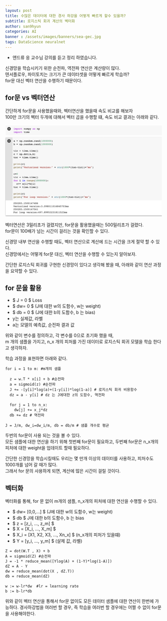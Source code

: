 ```yaml
---
layout: post
title: 수많은 데이터에 대한 경사 하강을 어떻게 빠르게 할수 있을까?
subtitle: 로지스틱 회귀 계산의 벡터화 
author: san9hyun
categories: AI
banner : /assets/images/banners/sea-gec.jpg
tags: DataScience neuralnet
---
```


* 앤드류 응 교수님 강의를 듣고 정리 하였습니다. 

신경망을 학습시키기 위한 순전파, 역전파 연산은 계산량이 많다.<br>
텐서플로우, 파이토치는 크기가 큰 데이터셋을 어떻게 빠르게 학습까?<br>
for문 대신 벡터 연산을 수행하기 때문이다.

## for문 vs 벡터연산

간단하게 for문을 사용했을때와, 벡터연산을 했을때 속도 비교를 해보자<br>
100만 크기의 벡터 두개에 대해서 벡터 곱을 수행할 떄, 속도 비교 결과는 아래와 같다.

![vectorize](/assets/images/contents/NN/vectorize/vectorize.png)

벡터연산은 3밀리초가 걸렸지만, for문을 활용했을때는 500밀리초가 걸렸다.<br>
for문이 100배가 넘는 시간이 걸리는 것을 확인할 수 있다.<br>

신경망 내부 연산을 수행할 때도, 벡터 연산으로 계산에 드는 시간을 크게 절약 할 수 있다.<br> 
신경망에서는 어떻게 for문 대신, 벡터 연산을 수행할 수 있는지 알아보자.<br>

간단한 로지스틱 회귀를 구현한 신경망이 있다고 생각해 봤을 때, 아래와 같이 연산 과정을 요약할 수 있다. 

## for 문을 활용 

- $ J = 0 $ Loss 
- $ dw= 0 $ (J에 대한 w의 도함수, w는 weight)
- $ db = 0 $ (J에 대한 b의 도함수, b 는 bias)
- y는 실제값, 라벨
- a는 모델의 예측값, 순전파 결과 값

위와 같이 변수를 정의하고, 각 변수를 0으로 초기화 했을 때,<br>
m 개의 샘플을 가지고, n_x 개의 피처를 가진 데이터로 로지스틱 회귀 모델을 학습 한다고 생각하자.<br> 

학습 과정을 표현하면 아래와 같다.<br>

```text
for i = 1 to m: #m개의 샘플
  
  z = w.T * x[i] + b #순전파
  a = sigmoid(z) #순전파
  J += -[y[i]*log(a)+(1-y[i])*log(1-a)] # 로지스틱 회귀 비용함수
  dz = a - y[i] # dz 는 J에대한 z의 도함수, 역전파
  
  for j = 1 to n_x:
    dw[j] += x_j*dz
  db += dz # 역전파

J = J/m, dw_i=dw_i/m, db = db/m # 샘플 개수로 평균 

```

두번의 for문이 사용 되는 것을 볼 수 있다.<br>
모든 샘플에 대한 연산을 하기 위해 첫번째 for문이 필요하고, 두번째 for문은 n_x개의 피처에 대한 weight을 업데이트 할때 필요하다.<br>

간단한 신경망을 학습시킬때도 우리는 몇 만개 이상의 데이터를 사용하고, 피처수도 1000개를 넘어 갈 때가 많다.<br>
그래서 for 문의 사용하게 되면, 계산에 많은 시간이 걸릴 것이다.

## 벡터화
벡터화를 통해, for 문 없이 m개의 샘플, n_x개의 피처에 대한 연산을 수행할 수 있다.


- $ dw= [0,0,...] $ (J에 대한 w의 도함수, w는 weight)
- $ db $ J에 대한 b의 도함수, b 는 bias
- $ z = [z_i, ..., z_m] $
- $ X = [X_i, ..., X_m] $
- $ X_i = [X1, X2, X3, ..., Xn_x] $ (n_x개의 피처가 있을떄) 
- $ Y = [y_i, ..., y_m] $ (살제 값, 라벨)


```text
Z = dot(W.T , X) + b 
A = sigmoid(Z) #순전파 
J = -1 * reduce_mean([Ylog(A) + (1-Y)*log(1-A)])
dZ = A - Y 
dw = reduce_mean(dot(X , dZ.T))
db = reduce_mean(dZ)

w := w-lr*dw  #lr = learning rate
b := b-lr*db
```
위와 같이 벡터 연산을 통해서 for문 없이도 모든 데이터 샘플에 대한 연산이 한번에 가능하다.
경사하강법을 여러번 할 경우, 즉 학습을 여러번 할 경우에는 어쩔 수 없이 for문을 사용해야한다.
